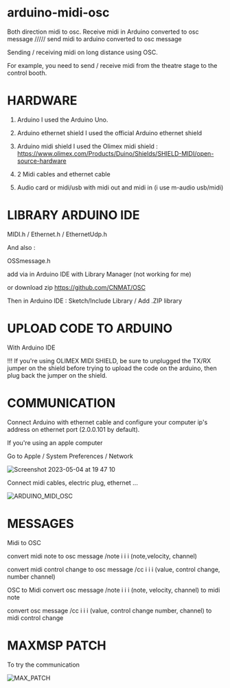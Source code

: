 # arduino-midi-osc
Both direction midi to osc. 
Receive midi in Arduino converted to osc message ///// send midi to arduino converted to osc message

Sending / receiving midi on long distance using OSC.

For example, you need to send / receive midi from the theatre stage to the control booth.


# HARDWARE

1. Arduino
I used the Arduino Uno.

2. Arduino ethernet shield
I used the official Arduino ethernet shield

3. Arduino midi shield
I used the Olimex midi shield : https://www.olimex.com/Products/Duino/Shields/SHIELD-MIDI/open-source-hardware

4. 2 Midi cables and ethernet cable

5. Audio card or midi/usb with midi out and midi in (i use m-audio usb/midi)


# LIBRARY ARDUINO IDE

MIDI.h / Ethernet.h / EthernetUdp.h


And also :

OSSmessage.h

add via in Arduino IDE with Library Manager (not working for me)

or download zip https://github.com/CNMAT/OSC

Then in Arduino IDE : Sketch/Include Library / Add .ZIP library


# UPLOAD CODE TO ARDUINO
With Arduino IDE

!!! If you're using OLIMEX MIDI SHIELD, be sure to unplugged the TX/RX jumper on the shield before trying to upload the code on the arduino, then plug back the jumper on the shield.


# COMMUNICATION
Connect Arduino with ethernet cable and configure your computer ip's address on ethernet port (2.0.0.101 by default).

If you're using an apple computer

Go to Apple / System Preferences / Network

![Screenshot 2023-05-04 at 19 47 10](https://user-images.githubusercontent.com/59850990/236286908-139f3726-21ad-49f4-92f0-f8ea0d0d6608.png)


Connect midi cables, electric plug, ethernet ...

![ARDUINO_MIDI_OSC](https://user-images.githubusercontent.com/59850990/236285776-25273106-3389-4f2b-8589-a0357e21650b.jpg)


# MESSAGES

Midi to OSC

convert midi note to osc message /note i i i (note,velocity, channel)

convert midi control change to osc message /cc i i i (value, control change, number channel)


OSC to Midi
convert osc message /note i i i (note, velocity, channel) to midi note 

convert osc message /cc i i i (value, control change number, channel) to midi control change




# MAXMSP PATCH 
To try the communication

![MAX_PATCH](https://user-images.githubusercontent.com/59850990/236284361-b6877bfb-6c16-496d-9662-5ad811449646.png)




